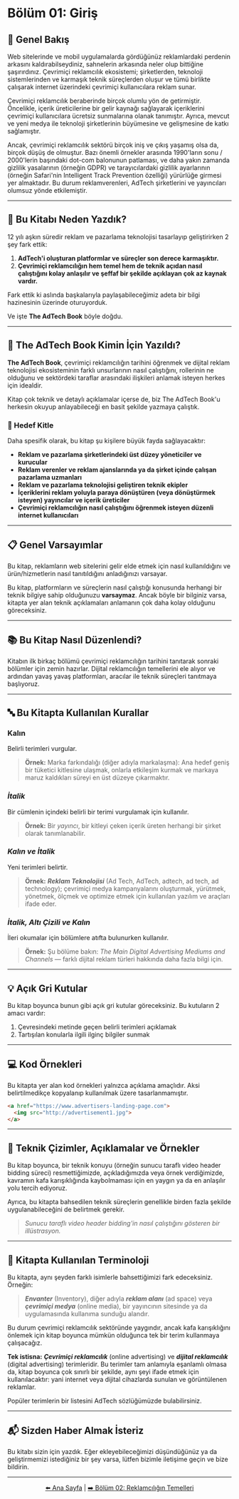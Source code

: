 # Bölüm 01: Giriş

## 📖 Genel Bakış

Web sitelerinde ve mobil uygulamalarda gördüğünüz reklamlardaki perdenin arkasını kaldırabilseydiniz, sahnelerin arkasında neler olup bittiğine şaşırırdınız. Çevrimiçi reklamcılık ekosistemi; şirketlerden, teknoloji sistemlerinden ve karmaşık teknik süreçlerden oluşur ve tümü birlikte çalışarak internet üzerindeki çevrimiçi kullanıcılara reklam sunar.

Çevrimiçi reklamcılık beraberinde birçok olumlu yön de getirmiştir. Öncelikle, içerik üreticilerine bir gelir kaynağı sağlayarak içeriklerini çevrimiçi kullanıcılara ücretsiz sunmalarına olanak tanımıştır. Ayrıca, mevcut ve yeni medya ile teknoloji şirketlerinin büyümesine ve gelişmesine de katkı sağlamıştır.

Ancak, çevrimiçi reklamcılık sektörü birçok iniş ve çıkış yaşamış olsa da, birçok düşüş de olmuştur. Bazı önemli örnekler arasında 1990'ların sonu / 2000'lerin başındaki dot-com balonunun patlaması, ve daha yakın zamanda gizlilik yasalarının (örneğin GDPR) ve tarayıcılardaki gizlilik ayarlarının (örneğin Safari'nin Intelligent Track Prevention özelliği) yürürlüğe girmesi yer almaktadır. Bu durum reklamverenleri, AdTech şirketlerini ve yayıncıları olumsuz yönde etkilemiştir.

---

## 🤔 Bu Kitabı Neden Yazdık?

12 yılı aşkın süredir reklam ve pazarlama teknolojisi tasarlayıp geliştirirken 2 şey fark ettik:

1. **AdTech'i oluşturan platformlar ve süreçler son derece karmaşıktır.**
2. **Çevrimiçi reklamcılığın hem temel hem de teknik açıdan nasıl çalıştığını kolay anlaşılır ve şeffaf bir şekilde açıklayan çok az kaynak vardır.**

Fark ettik ki aslında başkalarıyla paylaşabileceğimiz adeta bir bilgi hazinesinin üzerinde oturuyorduk.

Ve işte **The AdTech Book** böyle doğdu.

---

## 👥 The AdTech Book Kimin İçin Yazıldı?

**The AdTech Book**, çevrimiçi reklamcılığın tarihini öğrenmek ve dijital reklam teknolojisi ekosisteminin farklı unsurlarının nasıl çalıştığını, rollerinin ne olduğunu ve sektördeki taraflar arasındaki ilişkileri anlamak isteyen herkes için idealdir.

Kitap çok teknik ve detaylı açıklamalar içerse de, biz The AdTech Book'u herkesin okuyup anlayabileceği en basit şekilde yazmaya çalıştık.

### 🎯 Hedef Kitle

Daha spesifik olarak, bu kitap şu kişilere büyük fayda sağlayacaktır:

- **Reklam ve pazarlama şirketlerindeki üst düzey yöneticiler ve kurucular**
- **Reklam verenler ve reklam ajanslarında ya da şirket içinde çalışan pazarlama uzmanları**
- **Reklam ve pazarlama teknolojisi geliştiren teknik ekipler**
- **İçeriklerini reklam yoluyla paraya dönüştüren (veya dönüştürmek isteyen) yayıncılar ve içerik üreticiler**
- **Çevrimiçi reklamcılığın nasıl çalıştığını öğrenmek isteyen düzenli internet kullanıcıları**

---

## 📋 Genel Varsayımlar

Bu kitap, reklamların web sitelerini gelir elde etmek için nasıl kullanıldığını ve ürün/hizmetlerin nasıl tanıtıldığını anladığınızı varsayar. 

Bu kitap, platformların ve süreçlerin nasıl çalıştığı konusunda herhangi bir teknik bilgiye sahip olduğunuzu **varsaymaz**. Ancak böyle bir bilginiz varsa, kitapta yer alan teknik açıklamaları anlamanın çok daha kolay olduğunu göreceksiniz.

---

## 📚 Bu Kitap Nasıl Düzenlendi?

Kitabın ilk birkaç bölümü çevrimiçi reklamcılığın tarihini tanıtarak sonraki bölümler için zemin hazırlar. Dijital reklamcılığın temellerini ele alıyor ve ardından yavaş yavaş platformları, aracılar ile teknik süreçleri tanıtmaya başlıyoruz.

---

## 🔤 Bu Kitapta Kullanılan Kurallar

### **Kalın**

Belirli terimleri vurgular.

> **Örnek:** Marka farkındalığı (diğer adıyla markalaşma): Ana hedef geniş bir tüketici kitlesine ulaşmak, onlarla etkileşim kurmak ve markaya maruz kaldıkları süreyi en üst düzeye çıkarmaktır.

### *İtalik*

Bir cümlenin içindeki belirli bir terimi vurgulamak için kullanılır.

> **Örnek:** Bir *yayıncı*, bir kitleyi çeken içerik üreten herhangi bir şirket olarak tanımlanabilir.

### ***Kalın ve İtalik***

Yeni terimleri belirtir.

> **Örnek:** ***Reklam Teknolojisi*** (Ad Tech, AdTech, adtech, ad tech, ad technology); çevrimiçi medya kampanyalarını oluşturmak, yürütmek, yönetmek, ölçmek ve optimize etmek için kullanılan yazılım ve araçları ifade eder.

### ***İtalik, Altı Çizili ve Kalın***

İleri okumalar için bölümlere atıfta bulunurken kullanılır.

> **Örnek:** Şu bölüme bakın: *The Main Digital Advertising Mediums and Channels* — farklı dijital reklam türleri hakkında daha fazla bilgi için.

---

## 💡 Açık Gri Kutular

Bu kitap boyunca bunun gibi açık gri kutular göreceksiniz. Bu kutuların 2 amacı vardır:

1. Çevresindeki metinde geçen belirli terimleri açıklamak
2. Tartışılan konularla ilgili ilginç bilgiler sunmak

---

## 💻 Kod Örnekleri

Bu kitapta yer alan kod örnekleri yalnızca açıklama amaçlıdır. Aksi belirtilmedikçe kopyalanıp kullanılmak üzere tasarlanmamıştır.

```html
<a href="https://www.advertisers-landing-page.com">
  <img src="http://advertisement1.jpg">
</a>
```

---

## 🎨 Teknik Çizimler, Açıklamalar ve Örnekler

Bu kitap boyunca, bir teknik konuyu (örneğin sunucu taraflı video header bidding süreci) resmettiğimizde, açıkladığımızda veya örnek verdiğimizde, kavramın kafa karışıklığında kaybolmaması için en yaygın ya da en anlaşılır yolu tercih ediyoruz.

Ayrıca, bu kitapta bahsedilen teknik süreçlerin genellikle birden fazla şekilde uygulanabileceğini de belirtmek gerekir.

> *Sunucu taraflı video header bidding'in nasıl çalıştığını gösteren bir illüstrasyon.*

---

## 📝 Kitapta Kullanılan Terminoloji

Bu kitapta, aynı şeyden farklı isimlerle bahsettiğimizi fark edeceksiniz. Örneğin:

> ***Envanter*** (Inventory), diğer adıyla ***reklam alanı*** (ad space) veya ***çevrimiçi medya*** (online media), bir yayıncının sitesinde ya da uygulamasında kullanıma sunduğu alandır.

Bu durum çevrimiçi reklamcılık sektöründe yaygındır, ancak kafa karışıklığını önlemek için kitap boyunca mümkün olduğunca tek bir terim kullanmaya çalışacağız.

**Tek istisna:** ***Çevrimiçi reklamcılık*** (online advertising) ve ***dijital reklamcılık*** (digital advertising) terimleridir. Bu terimler tam anlamıyla eşanlamlı olmasa da, kitap boyunca çok sınırlı bir şekilde, aynı şeyi ifade etmek için kullanılacaktır: yani internet veya dijital cihazlarda sunulan ve görüntülenen reklamlar.

Popüler terimlerin bir listesini AdTech sözlüğümüzde bulabilirsiniz.

---

## 📬 Sizden Haber Almak İsteriz

Bu kitabı sizin için yazdık. Eğer ekleyebileceğimizi düşündüğünüz ya da geliştirmemizi istediğiniz bir şey varsa, lütfen bizimle iletişime geçin ve bize bildirin.

---

<div align="center">

[⬅️ Ana Sayfa](../README.md) | [➡️ Bölüm 02: Reklamcılığın Temelleri](02-reklamciligin-temelleri.md)

</div>
